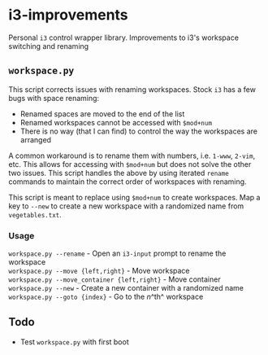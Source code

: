 # i3-improvements
Personal `i3` control wrapper library. Improvements to i3's workspace switching and renaming


## `workspace.py`
This script corrects issues with renaming workspaces. Stock `i3` has a few bugs with space renaming:
  - Renamed spaces are moved to the end of the list
  - Renamed workspaces cannot be accessed with `$mod+num`
  - There is no way (that I can find) to control the way the workspaces are arranged
  
A common workaround is to rename them with numbers, i.e. `1-www`, `2-vim`, etc. This allows for accessing with `$mod+num` but does not solve the other two issues. This script handles the above by using iterated `rename` commands to maintain the correct order of workspaces with renaming.

This script is meant to replace using `$mod+num` to create workspaces. Map a key to `--new` to create a new workspace with a randomized name from `vegetables.txt`.

### Usage
`workspace.py --rename` - Open an `i3-input` prompt to rename the workspace  
`workspace.py --move {left,right}` - Move workspace  
`workspace.py --move_container {left,right}` - Move container  
`workspace.py --new` - Create a new container with a randomized name  
`workspace.py --goto {index}` - Go to the *n*^th^ workspace

## Todo
 - Test `workspace.py` with first boot
